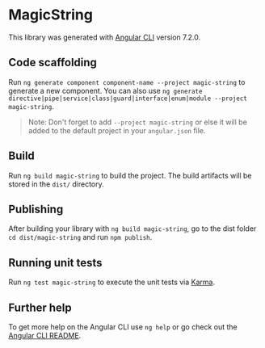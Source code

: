 # MagicString

This library was generated with [Angular CLI](https://github.com/angular/angular-cli) version 7.2.0.

## Code scaffolding

Run `ng generate component component-name --project magic-string` to generate a new component. You can also use `ng generate directive|pipe|service|class|guard|interface|enum|module --project magic-string`.
> Note: Don't forget to add `--project magic-string` or else it will be added to the default project in your `angular.json` file. 

## Build

Run `ng build magic-string` to build the project. The build artifacts will be stored in the `dist/` directory.

## Publishing

After building your library with `ng build magic-string`, go to the dist folder `cd dist/magic-string` and run `npm publish`.

## Running unit tests

Run `ng test magic-string` to execute the unit tests via [Karma](https://karma-runner.github.io).

## Further help

To get more help on the Angular CLI use `ng help` or go check out the [Angular CLI README](https://github.com/angular/angular-cli/blob/master/README.md).
